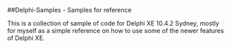 ##Delphi-Samples - Samples for reference

This is a collection of sample of code for Delphi XE 10.4.2 Sydney, mostly for myself as a simple reference on how to use some of the newer features of Delphi XE.